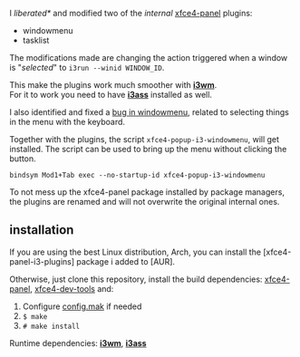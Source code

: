 I *liberated\** and modified two of the *internal* [xfce4-panel] plugins:  
  - windowmenu
  - tasklist

The modifications made are changing the action triggered when
a window is "*selected*" to `i3run --winid WINDOW_ID`.

This make the plugins work much smoother with [**i3wm**].  
For it to work you need to have [**i3ass**] installed as well.  

I also identified and fixed a [bug in windowmenu], related
to selecting things in the menu with the keyboard.  

Together with the plugins, the script `xfce4-popup-i3-windowmenu`, 
will get installed. The script can be used to bring up the menu
without clicking the button.

```
bindsym Mod1+Tab exec --no-startup-id xfce4-popup-i3-windowmenu
```

To not mess up the xfce4-panel package installed 
by package managers, the plugins are renamed and 
will not overwrite the original internal ones.

## installation

If you are using the best Linux distribution,
Arch, you can install the [xfce4-panel-i3-plugins]
package i added to [AUR].

Otherwise, just clone this repository, install the
build dependencies: [xfce4-panel], [xfce4-dev-tools]
and:

  1. Configure [config.mak](config.mak) if needed
  2. `$ make`
  3. `# make install`

Runtime dependencies: [**i3wm**], [**i3ass**]  


[xfce4-dev-tools]: https://gitlab.xfce.org/xfce/xfce4-dev-tools
[xfce4-panel]: https://gitlab.xfce.org/xfce/xfce4-panel
[**i3ass**]: https://github.com/budlabs/i3ass
[**i3wm**]: https://i3wm.org
[bug in windowmenu]: https://gitlab.xfce.org/xfce/xfce4-panel/-/merge_requests/68
